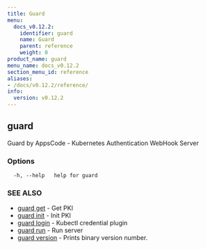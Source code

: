 ```yaml
---
title: Guard
menu:
  docs_v0.12.2:
    identifier: guard
    name: Guard
    parent: reference
    weight: 0
product_name: guard
menu_name: docs_v0.12.2
section_menu_id: reference
aliases:
- /docs/v0.12.2/reference/
info:
  version: v0.12.2
---
```


## guard

Guard by AppsCode - Kubernetes Authentication WebHook Server

### Options

```
  -h, --help   help for guard
```

### SEE ALSO

* [guard get](/docs/v0.12.2/reference/guard_get)	 - Get PKI
* [guard init](/docs/v0.12.2/reference/guard_init)	 - Init PKI
* [guard login](/docs/v0.12.2/reference/guard_login)	 - Kubectl credential plugin
* [guard run](/docs/v0.12.2/reference/guard_run)	 - Run server
* [guard version](/docs/v0.12.2/reference/guard_version)	 - Prints binary version number.

